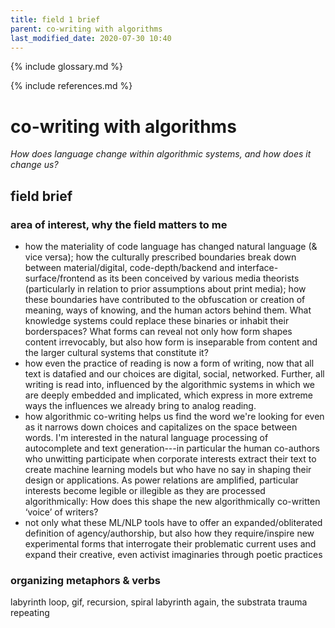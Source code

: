 ```yaml
---
title: field 1 brief
parent: co-writing with algorithms
last_modified_date: 2020-07-30 10:40
---
```


{% include glossary.md %}

{% include references.md %}

# co-writing with algorithms

_How does language change within algorithmic systems, and how does it change us?_

## field brief

### area of interest, why the field matters to me

- how the materiality of code language has changed natural language (& vice versa); how the culturally prescribed boundaries break down between material/digital, code-depth/backend and interface-surface/frontend as its been conceived by various media theorists (particularly in relation to prior assumptions about print media); how these boundaries have contributed to the obfuscation or creation of meaning, ways of knowing, and the human actors behind them. What knowledge systems could replace these binaries or inhabit their borderspaces? What forms can reveal not only how form shapes content irrevocably, but also how form is inseparable from content and the larger cultural systems that constitute it? 
- how even the practice of reading is now a form of writing, now that all text is datafied and our choices are digital, social, networked. Further, all writing is read into, influenced by the algorithmic systems in which we are deeply embedded and implicated, which express in more extreme ways the influences we already bring to analog reading. 
- how algorithmic co-writing helps us find the word we're looking for even as it narrows down choices and capitalizes on the space between words. I'm interested in the natural language processing of autocomplete and text generation---in particular the human co-authors who unwitting participate when corporate interests extract their text to create machine learning models but who have no say in shaping their design or applications. As power relations are amplified, particular interests become legible or illegible as they are processed algorithmically: How does this shape the new algorithmically co-written ‘voice’ of writers?
- not only what these ML/NLP tools have to offer an expanded/obliterated definition of agency/authorship, but also how they require/inspire new experimental forms that interrogate their problematic current uses and expand their creative, even activist imaginaries through poetic practices

### organizing metaphors & verbs
labyrinth
loop, gif, recursion, spiral
labyrinth again, the substrata trauma repeating
